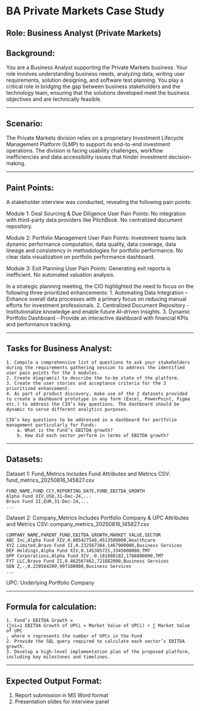 # BA Private Markets Case Study

## Role: Business Analyst (Private Markets)

## Background:
You are a Business Analyst supporting the Private Markets business. Your role involves understanding business needs, analyzing data, writing user requirements, solution designing, and software test planning. You play a critical role in bridging the gap between business stakeholders and the technology team, ensuring that the solutions developed meet the business objectives and are technically feasible.

---

## Scenario:
The Private Markets division relies on a proprietary Investment Lifecycle Management Platform (ILMP) to support its end-to-end investment operations. The division is facing usability challenges, workflow inefficiencies and data accessibility issues that hinder investment decision-making.

---
 
## Paint Points:
A stakeholder interview was conducted, revealing the following pain points:

Module 1: Deal Sourcing & Due Diligence
User Pain Points: No integration with third-party data providers like PitchBook. No centralized document repository.

Module 2: Portfolio Management
User Pain Points: Investment teams lack dynamic performance computation, data quality, data coverage, data lineage and consistency in methodologies for portfolio performance. No clear data visualization on portfolio performance dashboard.

Module 3: Exit Planning
User Pain Points: Generating exit reports is inefficient. No automated valuation analysis.

In a strategic planning meeting, the CIO highlighted the need to focus on the following three prioritized enhancements:
	1. Automating Data Integration – Enhance overall data processes with a primary focus on reducing manual efforts for investment professionals. 
	2. Centralized Document Repository - Institutionalize knowledge and enable future AI-driven insights.
	3. Dynamic Portfolio Dashboard – Provide an interactive dashboard with financial KPIs and performance tracking.

---

## Tasks for Business Analyst:
	1. Compile a comprehensive list of questions to ask your stakeholders during the requirements gathering session to address the identified user pain points for the 3 modules.
	2. Create diagram(s) to describe the to-be state of the platform.
	3. Create the user stories and acceptance criteria for the 3 prioritized enhancement. 
	4. As part of product discovery, make use of the 2 datasets provided to create a dashboard prototype in any form (Excel, PowerPoint, Figma etc.) to address the CIO’s key questions. The dashboard should be dynamic to serve different analytics purposes.
	 
	CIO’s key questions to be addressed in a dashboard for portfolio management particularly for Funds:
		a. What is the Fund’s EBITDA growth?
		b. How did each sector perform in terms of EBITDA growth?

---

## Datasets:
Dataset 1: Fund_Metrics
Includes Fund Attributes and Metrics
CSV: fund_metrics_20250816_145827.csv
```plaintext
FUND_NAME,FUND_CCY,REPORTING_DATE,FUND_EBITDA_GROWTH
Alpha Fund XIV,USD,31-Dec-24,...
Bravo Fund II,EUR,31-Dec-24,...
...
```

Dataset 2: Company_Metrics
Includes Portfolio Company & UPC Attributes and Metrics
CSV: company_metrics_20250816_145827.csv
```plaintext
COMPANY_NAME,PARENT_FUND,EBITDA_GROWTH,MARKET_VALUE,SECTOR
ABC Inc,Alpha Fund XIV,0.085427548,4513500000,Healthcare
XYZ Limited,Bravo Fund II,0.232567384,1467900000,Business Services
DEF Holdings,Alpha Fund XIV,0.145385725,3345000000,TMT
GPP Corporations,Alpha Fund XIV,-0.181888182,1788800000,TMT
FYT LLC,Bravo Fund II,0.462567462,721882000,Business Services
GEN Z,-,0.220584289,997100000,Business Services
...
```

UPC: Underlying Portfolio Company

---

## Formula for calculation:
```plaintext
1. Fund’s EBITDA Growth =
(∑ni=1 EBITDA Growth of UPCi × Market Value of UPCi) ÷ ∑ Market Value of UPC
, where n represents the number of UPCs in the Fund
2. Provide the SQL query required to calculate each sector’s EBITDA growth.
3. Develop a high-level implementation plan of the proposed platform, including key milestones and timelines.
```

---

## Expected Output Format:
1. Report submission in MS Word format
2. Presentation slides for interview panel
